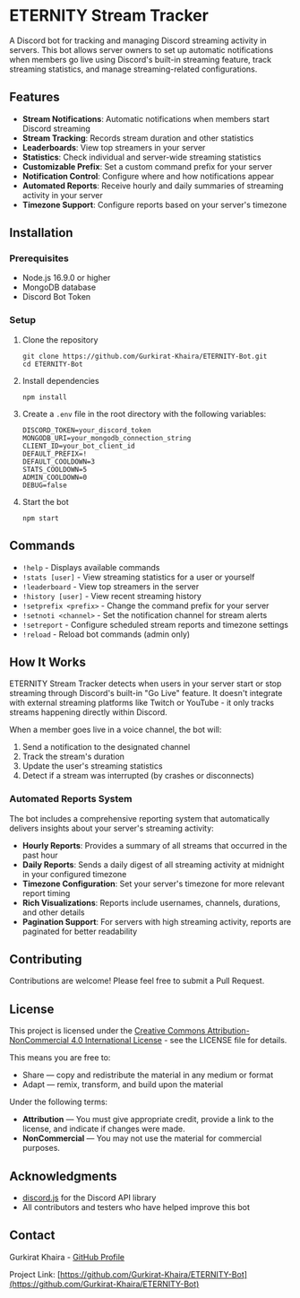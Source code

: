 # ETERNITY Stream Tracker

A Discord bot for tracking and managing Discord streaming activity in servers. This bot allows server owners to set up automatic notifications when members go live using Discord's built-in streaming feature, track streaming statistics, and manage streaming-related configurations.

## Features

- **Stream Notifications**: Automatic notifications when members start Discord streaming
- **Stream Tracking**: Records stream duration and other statistics
- **Leaderboards**: View top streamers in your server
- **Statistics**: Check individual and server-wide streaming statistics
- **Customizable Prefix**: Set a custom command prefix for your server
- **Notification Control**: Configure where and how notifications appear
- **Automated Reports**: Receive hourly and daily summaries of streaming activity in your server
- **Timezone Support**: Configure reports based on your server's timezone

## Installation

### Prerequisites

- Node.js 16.9.0 or higher
- MongoDB database
- Discord Bot Token

### Setup

1. Clone the repository
   ```
   git clone https://github.com/Gurkirat-Khaira/ETERNITY-Bot.git
   cd ETERNITY-Bot
   ```

2. Install dependencies
   ```
   npm install
   ```

3. Create a `.env` file in the root directory with the following variables:
   ```
   DISCORD_TOKEN=your_discord_token
   MONGODB_URI=your_mongodb_connection_string
   CLIENT_ID=your_bot_client_id
   DEFAULT_PREFIX=!
   DEFAULT_COOLDOWN=3
   STATS_COOLDOWN=5
   ADMIN_COOLDOWN=0
   DEBUG=false
   ```

4. Start the bot
   ```
   npm start
   ```

## Commands

- `!help` - Displays available commands
- `!stats [user]` - View streaming statistics for a user or yourself
- `!leaderboard` - View top streamers in the server
- `!history [user]` - View recent streaming history
- `!setprefix <prefix>` - Change the command prefix for your server
- `!setnoti <channel>` - Set the notification channel for stream alerts
- `!setreport` - Configure scheduled stream reports and timezone settings
- `!reload` - Reload bot commands (admin only)

## How It Works

ETERNITY Stream Tracker detects when users in your server start or stop streaming through Discord's built-in "Go Live" feature. It doesn't integrate with external streaming platforms like Twitch or YouTube - it only tracks streams happening directly within Discord.

When a member goes live in a voice channel, the bot will:
1. Send a notification to the designated channel
2. Track the stream's duration
3. Update the user's streaming statistics
4. Detect if a stream was interrupted (by crashes or disconnects)

### Automated Reports System

The bot includes a comprehensive reporting system that automatically delivers insights about your server's streaming activity:

- **Hourly Reports**: Provides a summary of all streams that occurred in the past hour
- **Daily Reports**: Sends a daily digest of all streaming activity at midnight in your configured timezone
- **Timezone Configuration**: Set your server's timezone for more relevant report timing
- **Rich Visualizations**: Reports include usernames, channels, durations, and other details
- **Pagination Support**: For servers with high streaming activity, reports are paginated for better readability

## Contributing

Contributions are welcome! Please feel free to submit a Pull Request.

## License

This project is licensed under the [Creative Commons Attribution-NonCommercial 4.0 International License](http://creativecommons.org/licenses/by-nc/4.0/) - see the LICENSE file for details.

This means you are free to:
- Share — copy and redistribute the material in any medium or format
- Adapt — remix, transform, and build upon the material

Under the following terms:
- **Attribution** — You must give appropriate credit, provide a link to the license, and indicate if changes were made.
- **NonCommercial** — You may not use the material for commercial purposes.

## Acknowledgments

- [discord.js](https://discord.js.org/) for the Discord API library
- All contributors and testers who have helped improve this bot

## Contact

Gurkirat Khaira - [GitHub Profile](https://github.com/Gurkirat-Khaira)

Project Link: [https://github.com/Gurkirat-Khaira/ETERNITY-Bot](https://github.com/Gurkirat-Khaira/ETERNITY-Bot) 
